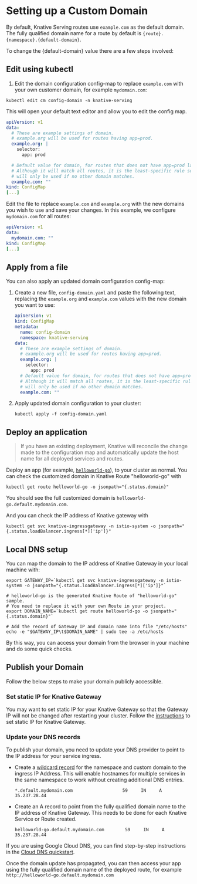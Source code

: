 # Setting up a Custom Domain

By default, Knative Serving routes use `example.com` as the default domain.
The fully qualified domain name for a route by default is `{route}.{namespace}.{default-domain}`.

To change the {default-domain} value there are a few steps involved:

## Edit using kubectl

1. Edit the domain configuration config-map to replace `example.com`
   with your own customer domain, for example `mydomain.com`:

```shell
kubectl edit cm config-domain -n knative-serving
```

This will open your default text editor and allow you to edit the config map. 

```yaml
apiVersion: v1
data:
  # These are example settings of domain.
  # example.org will be used for routes having app=prod.
  example.org: |
    selector:
      app: prod

  # Default value for domain, for routes that does not have app=prod labels.
  # Although it will match all routes, it is the least-specific rule so it
  # will only be used if no other domain matches.
  example.com: ""
kind: ConfigMap
[...]
```

Edit the file to replace `example.com` and `example.org` with the new domains
you wish to use and save your changes. In this example, we configure `mydomain.com` for all routes: 

```yaml
apiVersion: v1
data:
  mydomain.com: ""
kind: ConfigMap
[...]
```

## Apply from a file

You can also apply an updated domain configuration config-map:

1. Create a new file, `config-domain.yaml` and paste the following text,
   replacing the `example.org` and `example.com` values with the new
   domain you want to use:

    ```yaml
    apiVersion: v1
    kind: ConfigMap
    metadata:
      name: config-domain
      namespace: knative-serving
    data:
      # These are example settings of domain.
      # example.org will be used for routes having app=prod.
      example.org: |
        selector:
          app: prod
      # Default value for domain, for routes that does not have app=prod labels.
      # Although it will match all routes, it is the least-specific rule so it
      # will only be used if no other domain matches.
      example.com: ""
    ```

2. Apply updated domain configuration to your cluster:

    ```shell
    kubectl apply -f config-domain.yaml
    ```

## Deploy an application

> If you have an existing deployment, Knative will reconcile the change made to
> the configuration map and automatically update the host name for all deployed
> services and routes.


Deploy an app (for example, [`helloworld-go`](./samples/helloworld-go/README.md)), to your cluster as normal. You can check the customized domain in 
Knative Route "helloworld-go" with
```shell
kubectl get route helloworld-go -o jsonpath="{.status.domain}"
```
You should see the full customized domain is `helloworld-go.default.mydomain.com`.

And you can check the IP address of Knative gateway with
```shell
kubectl get svc knative-ingressgateway -n istio-system -o jsonpath="{.status.loadBalancer.ingress[*]['ip']}"
```

## Local DNS setup

You can map the domain to the IP address of Knative Gateway in your local 
machine with:
```shell
export GATEWAY_IP=`kubectl get svc knative-ingressgateway -n istio-system -o jsonpath="{.status.loadBalancer.ingress[*]['ip']}"`

# helloworld-go is the generated Knative Route of "helloworld-go" sample.
# You need to replace it with your own Route in your project.
export DOMAIN_NAME=`kubectl get route helloworld-go -o jsonpath="{.status.domain}"`

# Add the record of Gateway IP and domain name into file "/etc/hosts"
echo -e "$GATEWAY_IP\t$DOMAIN_NAME" | sudo tee -a /etc/hosts

```
By this way, you can access your domain from the browser in your machine and
 do some quick checks.

## Publish your Domain

Follow the below steps to make your domain publicly accessible.

### Set static IP for Knative Gateway

You may want to set static IP for your Knative Gateway so that the Gateway IP 
will not be changed after restarting your cluster.
Follow the [instructions](https://github.com/knative/serving/blob/master/docs/setting-up-ingress-static-ip.md) to set static IP for Knative Gateway.

### Update your DNS records

To publish your domain, you need to update your DNS provider to point to the 
IP address for your service ingress.

* Create a [wildcard record](https://support.google.com/domains/answer/4633759)
  for the namespace and custom domain to the ingress IP Address. This will enable hostnames for multiple services in the same namespace to work without
  creating additional DNS entries.

    ```dns
    *.default.mydomain.com                   59     IN     A   35.237.28.44
    ```

* Create an A record to point from the fully qualified domain name to the IP 
address of Knative Gateway. This needs to be done for each Knative Service or 
Route created.
  
    ```dns
    helloworld-go.default.mydomain.com        59     IN     A   35.237.28.44
    ```

If you are using Google Cloud DNS, you can find step-by-step instructions
in the [Cloud DNS quickstart](https://cloud.google.com/dns/quickstart).


Once the domain update has propagated, you can then access your app using 
the fully qualified domain name of the deployed route, for example
`http://helloworld-go.default.mydomain.com`

